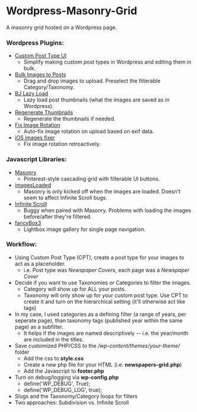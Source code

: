 # Wordpress-Masonry-Grid
A masonry grid hosted on a Wordpress page.



<h3>Wordpress Plugins:</h3>

* [Custom Post Type UI](https://wordpress.org/plugins/custom-post-type-ui/)
  * Simplify making custom post types in Wordpress and editing them in bulk.
* [Bulk Images to Posts](https://wordpress.org/plugins/bulk-images-to-posts/)
  * Drag and drop images to upload. Preselect the filterable Category/Taxonomy.
* [BJ Lazy Load](https://wordpress.org/plugins/bj-lazy-load/)
  * Lazy load post thumbnails (what the images are saved as in Wordpress).
* [Regenerate Thumbnails](https://wordpress.org/plugins/regenerate-thumbnails/)
  * Regenerate the thumbnails if needed.
* [Fix Image Rotation](https://wordpress.org/plugins/fix-image-rotation/)
  * Auto-fix image rotation on upload based on exif data.
* [iOS images fixer](https://wordpress.org/plugins/ios-images-fixer/)
  * Fix image rotation retroactively.


<h3>Javascript Libraries:</h3>

* [Masonry](https://masonry.desandro.com/)
  * Pinterest-style cascading grid with filterable UI buttons.
* [imagesLoaded](https://masonry.desandro.com/)
  * Masonry is only kicked off when the images are loaded. Doesn't seem to affect Infinite Scroll bugs.
* [Infinite Scroll](https://infinite-scroll.com/)
  * Buggy when paired with Masonry. Problems with loading the images before/after they're filtered. 
* [fancyBox3](http://fancyapps.com/fancybox/3/)
  * Lightbox image gallery for single page navigation. 
  
<h3>Workflow:</h3>
  
* Using Custom Post Type (CPT), create a post type for your images to act as a placeholder.
  * i.e. Post type was *Newspaper Covers*, each page was a *Newspaper Cover*
* Decide if you want to use Taxonomies or Categories to filter the images.
  * Category will show up for ALL your posts.
  * Taxonomy will only show up for your custom post type. Use CPT to create it and turn on the hierarchical setting (it'll otherwise act like tags)
* In my case, I used categories as a defining filter (a range of years, per seperate page), than taxonomy tags (published year within the same page) as a subfilter.
  * It helps if the images are named descriptively -- i.e. the year/month are included in the titles.
* Save customized PHP/CSS to the */wp-content/themes/your-theme/* folder
  * Add the css to **style.css**
  * Create a new php file for your HTML (i.e. **newspapers-grid.php**)
  * Add the Javascript to **footer.php**
* Turn on debug/logging via **wp-config.php**
  * define('WP_DEBUG', True);
  * define('WP_DEBUG_LOG', true);
* Slugs and the Taxonomy/Category loops for filters
* Two approaches: Subdivision vs. Infinite Scroll


   
  
